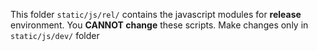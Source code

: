 This folder `static/js/rel/`  contains the javascript modules for **release** environment.
You **CANNOT change** these scripts. Make changes only in `static/js/dev/`  folder